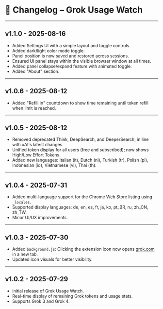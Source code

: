 # 📜 Changelog – Grok Usage Watch

---

## v1.1.0 - 2025-08-16

* Added Settings UI with a simple layout and toggle controls.
* Added dark/light color mode toggle.
* Panel position is now saved and restored across sessions.
* Ensured UI panel stays within the visible browser window at all times.
* Added panel collapse/expand feature with animated toggle.
* Added "About" section.

---

## v1.0.6 - 2025-08-12

* Added "Refill in" countdown to show time remaining until token refill when limit is reached.

---

## v1.0.5 - 2025-08-12

* Removed deprecated Think, DeepSearch, and DeeperSearch, in line with xAI's latest changes.
* Unified token display for all users (free and subscribed); now shows High/Low Effort Tokens.
* Added new languages: Italian (it), Dutch (nl), Turkish (tr), Polish (pl), Indonesian (id), Vietnamese (vi), Thai (th).

---

## v1.0.4 - 2025-07-31

* Added multi-language support for the Chrome Web Store listing using `_locales`.
* Supported display languages: de, en, es, fr, ja, ko, pt\_BR, ru, zh\_CN, zh\_TW.
* Minor UI/UX improvements.

---

## v1.0.3 - 2025-07-30

* Added `background.js`: Clicking the extension icon now opens [grok.com](https://grok.com) in a new tab.
* Updated icon visuals for better visibility.

---

## v1.0.2 - 2025-07-29

* Initial release of Grok Usage Watch.
* Real-time display of remaining Grok tokens and usage stats.
* Supports Grok 3 and Grok 4.
